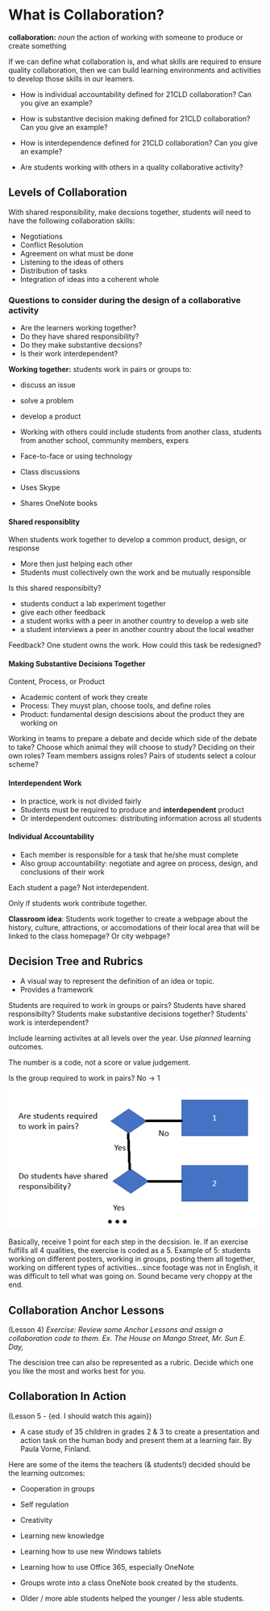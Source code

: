 # What is Collaboration?

<b>collaboration:</b> <i>noun</i> the action of working with someone to produce or create something

If we can define what collaboration is, and what skills are required to ensure quality collaboration, then we can build learning environments and activities to develop those skills in our learners.

* How is individual accountability defined for 21CLD collaboration? Can you give an example?
* How is substantive decision making defined for 21CLD collaboration? Can you give an example?
* How is interdependence defined for 21CLD collaboration? Can you give an example?

* Are students working with others in a quality collaborative activity?

## Levels of Collaboration

With shared responsibility, make decsions together, students will need to have the following collaboration skills:
* Negotiations
* Conflict Resolution
* Agreement on what must be done
* Listening to the ideas of others
* Distribution of tasks
* Integration of ideas into a coherent whole

### Questions to consider during the design of a collaborative activity
* Are the learners working together?
* Do they have shared responsibility?
* Do they make substantive decsions?
* Is their work interdependent?

**Working together:** students work in pairs or groups to:
* discuss an issue
* solve a problem
* develop a product

* Working with others could include students from another class, students from another school, community members, expers
* Face-to-face or using technology

* Class discussions
* Uses Skype
* Shares OneNote books

#### Shared responsiblity
When students work together to develop a common product, design, or response
* More then just helping each other
* Students must collectively own the work and be mutually responsible

Is this shared responsibilty?
* students conduct a lab experiment together
* give each other feedback
* a student works with a peer in another country to develop a web site
* a student interviews a peer in another country about the local weather

Feedback? One student owns the work. How could this task be redesigned?

#### Making Substantive Decisions Together

Content, Process, or Product

* Academic content of work they create
* Process: They muyst plan, choose tools, and define roles
* Product: fundamental design descisions about the product they are working on

Working in teams to prepare a debate and decide which side of the debate to take?
Choose which animal they will choose to study?
Deciding on their own roles?
Team members assigns roles?
Pairs of students select a colour scheme?

#### Interdependent Work
* In practice, work is not divided fairly
* Students must be required to produce and **interdependent** product
* Or interdependent outcomes: distributing information across all students

#### Individual Accountability
* Each member is responsible for a task that he/she must complete
* Also group accountability: negotiate and agree on process, design, and conclusions of their work

Each student a page? Not interdependent.

Only if students work contribute together.

**Classroom idea**: Students work together to create a webpage about the history, culture, attractions, or accomodations of their local area that will be linked to the class homepage? Or city webpage?

## Decision Tree and Rubrics
* A visual way to represent the definition of an idea or topic.
* Provides a framework

Students are required to work in groups or pairs?
Students have shared responsibilty?
Students make substantive decisions together?
Students' work is interdependent?

Include learning activites at all levels over the year. Use *planned* learning outcomes.

The number is a code, not a score or value judgement.

Is the group required to work in pairs? No -> 1

<img src="decision tree.png" />

Basically, receive 1 point for each step in the decsision.
Ie. If an exercise fulfills all 4 qualities, the exercise is coded as a 5.
Example of 5: students working on different posters, working in groups, posting them all together, working on different types of activities...since footage was not in English, it was difficult to tell what was going on. Sound became very choppy at the end.

## Collaboration Anchor Lessons
(Lesson 4)
*Exercise: Review some Anchor Lessons and assign a collaboration code to them. Ex. The House on Mango Street, Mr. Sun E. Day,*

The descision tree can also be represented as a rubric. Decide which one you like the most and works best for you.

## Collaboration In Action
(Lesson 5 - {ed. I should watch this again})

* A case study of 35 children in grades 2 & 3 to create a presentation and action task on the human body and present them at a learning fair. By Paula Vorne, Finland.

Here are some of the items the teachers (& students!) decided should be the learning outcomes:
* Cooperation in groups
* Self regulation
* Creativity
* Learning new knowledge
* Learning how to use new Windows tablets
* Learning how to use Office 365, especially OneNote

* Groups wrote into a class OneNote book created by the students.
* Older / more able students helped the younger / less able students.



